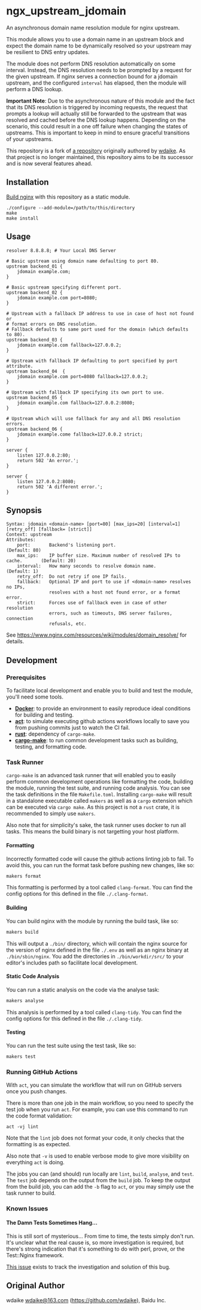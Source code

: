 # ngx_upstream_jdomain

An asynchronous domain name resolution module for nginx upstream.

This module allows you to use a domain name in an upstream block and expect the
domain name to be dynamically resolved so your upstream may be resilient to DNS
entry updates.

The module does not perform DNS resolution automatically on some interval.
Instead, the DNS resolution needs to be prompted by a request for the given
upstream. If nginx serves a connection bound for a jdomain upstream, and the
configured `interval` has elapsed, then the module will perform a DNS lookup.

**Important Note**: Due to the asynchronous nature of this module and the fact
that its DNS resolution is triggered by incoming requests, the request that
prompts a lookup will actually still be forwarded to the upstream that was
resolved and cached before the DNS lookup happens. Depending on the scenario,
this could result in a one off failure when changing the states of
upstreams. This is important to keep in mind to ensure graceful transitions of
your upstreams.

This repository is a fork of [a repository](https://github.com/wdaike/ngx_upstream_jdomain)
originally authored by [wdaike](https://github.com/wdaike). As that project is
no longer maintained, this repository aims to be its successor and is now
several features ahead.

## Installation

[Build nginx](http://nginx.org/en/docs/configure.html) with this repository as
a static module.

```shell
./configure --add-module=/path/to/this/directory
make
make install
```

## Usage

```nginx
resolver 8.8.8.8; # Your Local DNS Server

# Basic upstream using domain name defaulting to port 80.
upstream backend_01 {
	jdomain example.com;
}

# Basic upstream specifying different port.
upstream backend_02 {
	jdomain example.com port=8080;
}

# Upstream with a fallback IP address to use in case of host not found or
# format errors on DNS resolution.
# Fallback defaults to same port used for the domain (which defaults to 80).
upstream backend_03 {
	jdomain example.com fallback=127.0.0.2;
}

# Upstream with fallback IP defaulting to port specified by port attribute.
upstream backend_04  {
	jdomain example.com port=8080 fallback=127.0.0.2;
}

# Upstream with fallback IP specifying its own port to use.
upstream backend_05 {
	jdomain example.com fallback=127.0.0.2:8080;
}

# Upstream which will use fallback for any and all DNS resolution errors.
upstream backend_06 {
	jdomain example.come fallback=127.0.0.2 strict;
}

server {
	listen 127.0.0.2:80;
	return 502 'An error.';
}

server {
	listen 127.0.0.2:8080;
	return 502 'A different error.';
}
```

## Synopsis

```
Syntax: jdomain <domain-name> [port=80] [max_ips=20] [interval=1] [retry_off] [fallback= [strict]]
Context: upstream
Attributes:
	port:       Backend's listening port.                                      (Default: 80)
	max_ips:    IP buffer size. Maximum number of resolved IPs to cache.       (Default: 20)
	interval:   How many seconds to resolve domain name.                       (Default: 1)
	retry_off:  Do not retry if one IP fails.
	fallback:   Optional IP and port to use if <domain-name> resolves no IPs,
	            resolves with a host not found error, or a format error.
	strict:     Forces use of fallback even in case of other resolution
	            errors, such as timeouts, DNS server failures, connection
	            refusals, etc.
```

See https://www.nginx.com/resources/wiki/modules/domain_resolve/ for details.

## Development

### Prerequisites

To facilitate local development and enable you to build and test the module,
you'll need some tools.

- **[Docker](https://docs.docker.com/get-docker/)**: to provide an environment
	to easily reproduce ideal conditions for building and testing.
- **[act](https://github.com/nektos/act#installation)**: to simulate executing
	github actions workflows locally to save you from pushing commits just to
	watch the CI fail.
- **[rust](https://www.rust-lang.org/tools/install)**: dependency of
	`cargo-make`.
- **[cargo-make](https://sagiegurari.github.io/cargo-make/#installation)**: to
	run common development tasks such as building, testing, and formatting code.

### Task Runner

`cargo-make` is an advanced task runner that will enabled you to easily perform
common development operations like formatting the code, building the module,
running the test suite, and running code analysis. You can see the task
definitions in the file `Makefile.toml`. Installing `cargo-make` will result in
a standalone executable called `makers` as well as a `cargo` extension which
can be executed via `cargo make`. As this project is not a `rust` crate, it is
recommended to simply use `makers`.

Also note that for simplicity's sake, the task runner uses docker to run all
tasks. This means the build binary is not targetting your host platform.

#### Formatting

Incorrectly formatted code will cause the github actions linting job to fail.
To avoid this, you can run the format task before pushing new changes, like so:

```bash
makers format
```

This formatting is performed by a tool called `clang-format`. You can find the
config options for this defined in the file `./.clang-format`.

#### Building

You can build nginx with the module by running the build task, like so:

```bash
makers build
```

This will output a `./bin/` directory, which will contain the nginx source for
the version of nginx defined in the file `./.env` as well as an nginx binary at
`./bin/sbin/nginx`. You add the directories in `./bin/workdir/src/` to your
editor's includes path so facilitate local development.

#### Static Code Analysis

You can run a static analysis on the code via the analyse task:

```bash
makers analyse
```

This analysis is performed by a tool called `clang-tidy`. You can find the
config options for this defined in the file `./.clang-tidy`.

#### Testing

You can run the test suite using the test task, like so:

```bash
makers test
```

### Running GitHub Actions

With `act`, you can simulate the workflow that will run on GitHub servers once
you push changes.

There is more than one job in the main workflow, so you need to specify the
test job when you run `act`. For example, you can use this command to run the
code format validation:

```shell
act -vj lint
```

Note that the `lint` job does not format your code, it only checks that the
formatting is as expected.

Also note that `-v` is used to enable verbose mode to give more visibility on
everything `act` is doing.

The jobs you can (and should) run locally are `lint`, `build`, `analyse`, and
`test`. The `test` job depends on the output from the `build` job. To keep the
output from the build job, you can add the `-b` flag to `act`, or you may
simply use the task runner to build.

### Known Issues

#### The Damn Tests Sometimes Hang...

This is still sort of mysterious... From time to time, the tests simply don't
run. It's unclear what the real cause is, so more investigation is required,
but there's strong indication that it's something to do with perl, prove, or
the Test::Nginx framework.

[This issue](https://github.com/nicholaschiasson/ngx_upstream_jdomain/issues/26)
exists to track the investigation and solution of this bug.

## Original Author

wdaike <wdaike@163.com> (https://github.com/wdaike), Baidu Inc.
